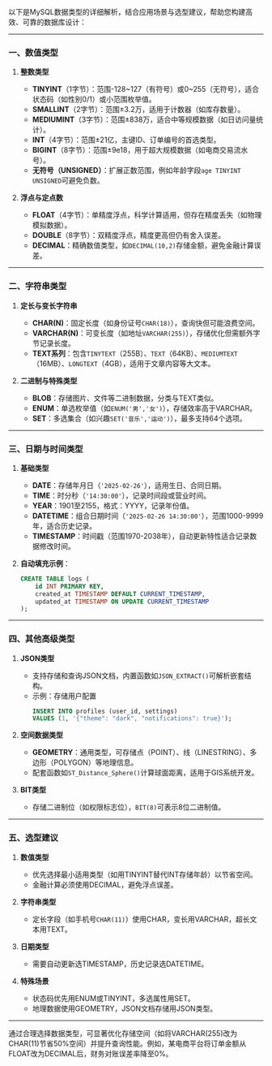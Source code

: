 以下是MySQL数据类型的详细解析，结合应用场景与选型建议，帮助您构建高效、可靠的数据库设计：

---

### **一、数值类型**
1. **整数类型**
    - **TINYINT**（1字节）：范围-128~127（有符号）或0~255（无符号），适合状态码（如性别0/1）或小范围枚举值。
    - **SMALLINT**（2字节）：范围±3.2万，适用于计数器（如库存数量）。
    - **MEDIUMINT**（3字节）：范围±838万，适合中等规模数据（如日访问量统计）。
    - **INT**（4字节）：范围±21亿，主键ID、订单编号的首选类型。
    - **BIGINT**（8字节）：范围±9e18，用于超大规模数据（如电商交易流水号）。
    - **无符号（UNSIGNED）**：扩展正数范围，例如年龄字段`age TINYINT UNSIGNED`可避免负数。

2. **浮点与定点数**
    - **FLOAT**（4字节）：单精度浮点，科学计算适用，但存在精度丢失（如物理模拟数据）。
    - **DOUBLE**（8字节）：双精度浮点，精度更高但仍有舍入误差。
    - **DECIMAL**：精确数值类型，如`DECIMAL(10,2)`存储金额，避免金融计算误差。

---

### **二、字符串类型**
1. **定长与变长字符串**
    - **CHAR(N)**：固定长度（如身份证号`CHAR(18)`），查询快但可能浪费空间。
    - **VARCHAR(N)**：可变长度（如地址`VARCHAR(255)`），存储优化但需额外字节记录长度。
    - **TEXT系列**：包含`TINYTEXT`（255B）、`TEXT`（64KB）、`MEDIUMTEXT`（16MB）、`LONGTEXT`（4GB），适用于文章内容等大文本。

2. **二进制与特殊类型**
    - **BLOB**：存储图片、文件等二进制数据，分类与TEXT类似。
    - **ENUM**：单选枚举值（如`ENUM('男','女')`），存储效率高于VARCHAR。
    - **SET**：多选集合（如兴趣`SET('音乐','运动')`），最多支持64个选项。

---

### **三、日期与时间类型**
1. **基础类型**
    - **DATE**：存储年月日（`'2025-02-26'`），适用生日、合同日期。
    - **TIME**：时分秒（`'14:30:00'`），记录时间段或营业时间。
    - **YEAR**：1901至2155，格式：YYYY，记录年份值。
    - **DATETIME**：组合日期时间（`'2025-02-26 14:30:00'`），范围1000-9999年，适合历史记录。
    - **TIMESTAMP**：时间戳（范围1970-2038年），自动更新特性适合记录数据修改时间。

2. **自动填充示例**：
   ```sql
   CREATE TABLE logs (
       id INT PRIMARY KEY,
       created_at TIMESTAMP DEFAULT CURRENT_TIMESTAMP,
       updated_at TIMESTAMP ON UPDATE CURRENT_TIMESTAMP
   );
   ```

---

### **四、其他高级类型**
1. **JSON类型**
    - 支持存储和查询JSON文档，内置函数如`JSON_EXTRACT()`可解析嵌套结构。
    - 示例：存储用户配置
      ```sql
      INSERT INTO profiles (user_id, settings) 
      VALUES (1, '{"theme": "dark", "notifications": true}');
      ```

2. **空间数据类型**
    - **GEOMETRY**：通用类型，可存储点（POINT）、线（LINESTRING）、多边形（POLYGON）等地理信息。
    - 配套函数如`ST_Distance_Sphere()`计算球面距离，适用于GIS系统开发。

3. **BIT类型**
    - 存储二进制位（如权限标志位），`BIT(8)`可表示8位二进制值。

---

### **五、选型建议**
1. **数值类型**
    - 优先选择最小适用类型（如用TINYINT替代INT存储年龄）以节省空间。
    - 金融计算必须使用DECIMAL，避免浮点误差。

2. **字符串类型**
    - 定长字段（如手机号`CHAR(11)`）使用CHAR，变长用VARCHAR，超长文本用TEXT。

3. **日期类型**
    - 需要自动更新选TIMESTAMP，历史记录选DATETIME。

4. **特殊场景**
    - 状态码优先用ENUM或TINYINT，多选属性用SET。
    - 地理数据使用GEOMETRY，JSON文档存储用JSON类型。

---

通过合理选择数据类型，可显著优化存储空间（如将VARCHAR(255)改为CHAR(11)节省50%空间）并提升查询性能。例如，某电商平台将订单金额从FLOAT改为DECIMAL后，财务对账误差率降至0%。